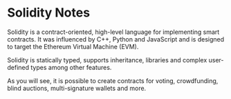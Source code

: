 # Solidity Notes

Solidity is a contract-oriented, high-level language for implementing smart contracts. It was influenced by C++, Python and JavaScript and is designed to target the Ethereum Virtual Machine (EVM).

Solidity is statically typed, supports inheritance, libraries and complex user-defined types among other features.

As you will see, it is possible to create contracts for voting, crowdfunding, blind auctions, multi-signature wallets and more.